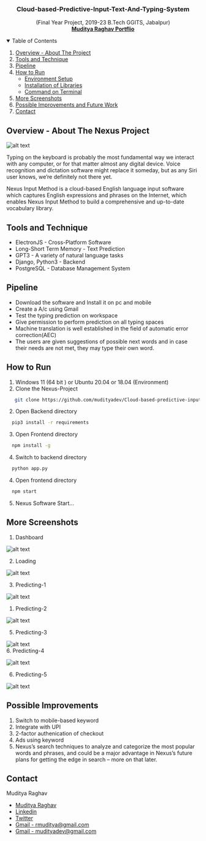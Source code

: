 <!-- PROJECT -->
  <h3 align="center">
Cloud-based-Predictive-Input-Text-And-Typing-System
</h3>

  <p align="center">
  (Final Year Project, 2019-23 B.Tech GGITS, Jabalpur)
    <br />
    <a href="https://mudityadev.github.io"><strong>Muditya Raghav Portflio </strong></a>
  



<!-- TABLE OF CONTENTS -->
<details open="open">
  <summary>Table of Contents</summary>
  <ol>
    <li><a href="#Overview---About-The-Project">Overview - About The Project</a></li>
    <li><a href="#Tools-and-Technique">Tools and Technique</a></li>
    <li><a href="#pipeline">Pipeline</a></li>
    <li>
      <a href="#How-to-Run">How to Run</a>
      <ul>
        <li><a href="#prerequisites">Environment Setup</a></li>
        <li><a href="#installation">Installation of Libraries</a></li>
        <li><a href="#installation">Command on Terminal</a></li>
      </ul>
    </li>
    <li><a href="#More-Screenshots">More Screenshots</a></li>
    <li><a href="#Possible-Improvements">Possible Improvements and Future Work</a></li>
    <li><a href="#contact">Contact</a></li>
  </ol>
</details>




<!-- ABOUT THE PROJECT -->
## Overview - About The Nexus Project
![alt text](Screenshots/3.gif)

Typing on the keyboard is probably the most fundamental way we interact with any computer, or for that matter almost any digital device. Voice recognition and dictation software might replace it someday, but as any Siri user knows, we’re definitely not there yet. 

Nexus Input Method is a cloud-based English language input software which captures English expressions and phrases on the Internet, which enables Nexus Input Method to build a comprehensive and up-to-date vocabulary library. <br>


<!-- Tools -->
## Tools and Technique

* ElectronJS - Cross-Platform Software
* Long-Short Term Memory - Text Prediction
* GPT3 - A variety of natural language tasks  
* Django, Python3 - Backend
* PostgreSQL - Database Management System  

<!-- Pipeline -->
## Pipeline

* Download the software and Install it on pc and mobile
* Create a A/c using Gmail
* Test the typing prediction on workspace
* Give permission to perform prediction on all typing spaces
* Machine translation is well established in the field of automatic error correction(AEC)
* The users are given suggestions of possible next words and in case their needs are not met, they may type their own word.



## How to Run

1. Windows 11 (64 bit ) or Ubuntu 20.04 or 18.04 (Environment)
2. Clone the Nexus-Project
```sh
   git clone https://github.com/mudityadev/Cloud-based-predictive-input-text-and-typing.git
   ```
2. Open Backend directory
 ```sh
   pip3 install -r requirements
   ```
3. Open Frontend directory
 ```sh
   npm install -g
   ```
4. Switch to backend directory
 ```sh
   python app.py
   ```
4. Open frontend directory
 ```sh
   npm start
   ```
5. Nexus Software Start...

<!-- Improvement -->
## More Screenshots
1. Dashboard
   
![alt text](Screenshots/4.png)
<br />

2. Loading 
   
![alt text](Screenshots/5.png)
<br />

3. Predicting-1
   
![alt text](Screenshots/3.png)
<br />

1. Predicting-2

![alt text](Screenshots/1.png)
<br />

5. Predicting-3
   
![alt text](Screenshots/6.png)
<br />
6. Predicting-4

![alt text](Screenshots/7.png)
<br />


6. Predicting-5

![alt text](Screenshots/8.png)
<br />


<!-- Improvement -->
## Possible Improvements

1. Switch to mobile-based keyword
2. Integrate with UPI
3. 2-factor authenication of checkout
4. Ads using keyword
5. Nexus’s search techniques to analyze and categorize the most popular words and phrases, and could be a major advantage in Nexus’s future plans for getting the edge in search – more on that later.


<!-- CONTACT -->
## Contact

Muditya Raghav 
* [Muditya Raghav](https://mudityadev.github.io/mudityadev/)
* [Linkedin](https://www.linkedin.com/in/muditya/)
* [Twitter](https://twitter.com/mudityadev)
* [Gmail - rmuditya@gmail.com](rmuditya@gmail.com)
* [Gmail - mudityadev@gmail.com](mudityadev@gmail.com)
